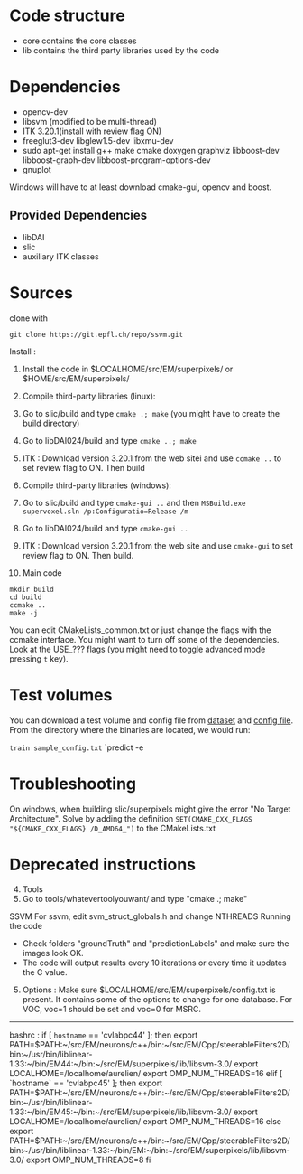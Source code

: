 Code structure
==============
* core contains the core classes
* lib contains the third party libraries used by the code
<!-- * tests contains implementation of algorithms -->
<!-- * tools contains different applications like SVM training, pixel/superpixel/supervoxel-based classification, graphcuts, ssvm... -->
<!-- * roc contains scripts to generate ROCs from prediction files (those files contains probabilities for each node or edge) -->

Dependencies
============
* opencv-dev
* libsvm (modified to be multi-thread)
* ITK 3.20.1(install with review flag ON)
* freeglut3-dev libglew1.5-dev libxmu-dev
* sudo apt-get install g++ make cmake doxygen graphviz libboost-dev libboost-graph-dev libboost-program-options-dev
* gnuplot

Windows will have to at least download cmake-gui, opencv and boost.


Provided Dependencies
---------------------
* libDAI
* slic
* auxiliary ITK classes

Sources
=======

clone with

`git clone https://git.epfl.ch/repo/ssvm.git`

Install :

1. Install the code in $LOCALHOME/src/EM/superpixels/ or $HOME/src/EM/superpixels/

2. Compile third-party libraries (linux):
  1. Go to slic/build and type `cmake .; make` (you might have to create the build directory)
  2. Go to libDAI024/build and type `cmake ..; make`
  3. ITK : Download version 3.20.1 from the web sitei and use `ccmake ..` to set review flag to ON. Then build

2. Compile third-party libraries (windows):
  1. Go to slic/build and type `cmake-gui ..` and then `MSBuild.exe supervoxel.sln /p:Configuratio=Release /m`
  2. Go to libDAI024/build and type `cmake-gui ..`
  3. ITK : Download version 3.20.1 from the web site and use `cmake-gui` to set review flag to ON. Then build.

3. Main code

```
mkdir build
cd build
ccmake ..
make -j
```

You can edit CMakeLists_common.txt or just change the flags with the ccmake interface.
You might want to turn off some of the dependencies. Look at the USE_??? flags (you might need to toggle advanced mode pressing `t` key).

Test volumes
============

You can download a test volume and config file from [dataset](https://documents.epfl.ch/groups/c/cv/cvlab-unit/www/data/testdata.zip) and [config file](./sampledata/sample_config.txt). From the directory where the binaries are located, we would run:

`train sample_config.txt`
`predict -e

Troubleshooting
===============

On windows, when building slic/superpixels might give the error "No Target Architecture". Solve by adding the definition `SET(CMAKE_CXX_FLAGS "${CMAKE_CXX_FLAGS} /D_AMD64_")` to the CMakeLists.txt

Deprecated instructions
=======================

4. Tools
41. Go to tools/whatevertoolyouwant/ and type "cmake .; make"

SSVM
For ssvm, edit svm_struct_globals.h and change NTHREADS
Running the code
- Check folders "groundTruth" and "predictionLabels" and make sure the images look OK.
- The code will output results every 10 iterations or every time it updates the C value.

5. Options :
Make sure $LOCALHOME/src/EM/superpixels/config.txt is present. It contains some of the options to change for one database. For VOC, voc=1 should be set and voc=0 for MSRC.

---------------------------------------------------------------------------------


bashrc :
if [ `hostname` == 'cvlabpc44' ]; then
    export PATH=$PATH:~/src/EM/neurons/c++/bin:~/src/EM/Cpp/steerableFilters2D/bin:~/usr/bin/liblinear-1.33:~/bin/EM44:~/bin:~/src/EM/superpixels/lib/libsvm-3.0/
    export LOCALHOME=/localhome/aurelien/
    export OMP_NUM_THREADS=16
elif [ `hostname` == 'cvlabpc45' ]; then
    export PATH=$PATH:~/src/EM/neurons/c++/bin:~/src/EM/Cpp/steerableFilters2D/bin:~/usr/bin/liblinear-1.33:~/bin/EM45:~/bin:~/src/EM/superpixels/lib/libsvm-3.0/
    export LOCALHOME=/localhome/aurelien/
    export OMP_NUM_THREADS=16
else
    export PATH=$PATH:~/src/EM/neurons/c++/bin:~/src/EM/Cpp/steerableFilters2D/bin:~/usr/bin/liblinear-1.33:~/bin/EM:~/bin:~/src/EM/superpixels/lib/libsvm-3.0/
    export OMP_NUM_THREADS=8
fi

